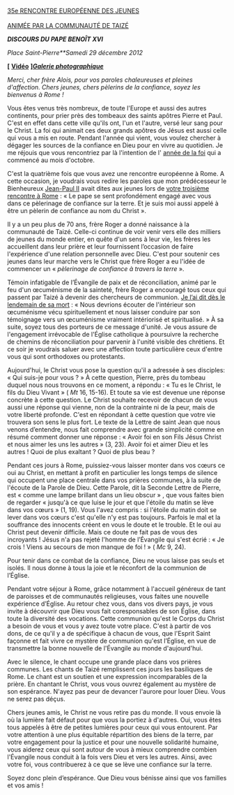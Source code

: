 [35e RENCONTRE EUROPÉENNE DES JEUNES \
\
ANIMÉE PAR LA COMMUNAUTÉ DE TAIZÉ](http://www.vatican.va/news_services/liturgy/libretti/2012/20121229.pdf)

***DISCOURS DU PAPE BENOÎT XVI***

*Place Saint-Pierre**Samedi 29 décembre 2012*

**\[** **[Vidéo](http://player.rv.va/vaticanplayer.asp?language=it&tic=VA_M14G38CY)** **\]*****[Galerie photographique](http://www.photogallery.va/content/photogallery/fr/taize29dic2012.html)***

*Merci, cher frère Alois, pour vos paroles chaleureuses et pleines d'affection. Chers jeunes, chers pèlerins de la confiance, soyez les bienvenus à Rome !*

Vous êtes venus très nombreux, de toute l'Europe et aussi des autres continents, pour prier près des tombeaux des saints apôtres Pierre et Paul. C'est en effet dans cette ville qu'ils ont, l'un et l'autre, versé leur sang pour le Christ. La foi qui animait ces deux grands apôtres de Jésus est aussi celle qui vous a mis en route. Pendant l'année qui vient, vous voulez chercher à dégager les sources de la confiance en Dieu pour en vivre au quotidien. Je me réjouis que vous rencontriez par là l'intention de l' [année de la foi](http://www.vatican.va/special/annus_fidei/index_fr.htm) qui a commencé au mois d'octobre.

C'est la quatrième fois que vous avez une rencontre européenne à Rome. A cette occasion, je voudrais vous redire les paroles que mon prédécesseur le Bienheureux [Jean-Paul II](/content/john-paul-ii/fr.html) avait dites aux jeunes lors de [votre troisième rencontre à Rome](/content/john-paul-ii/fr/speeches/1987/december/documents/hf_jp-ii_spe_19871230_giovani-taize.html) : « Le pape se sent profondément engagé avec vous dans ce pèlerinage de confiance sur la terre. Et je suis moi aussi appelé à être un pèlerin de confiance au nom du Christ ».

Il y a un peu plus de 70 ans, frère Roger a donné naissance à la communauté de Taizé. Celle-ci continue de voir venir vers elle des milliers de jeunes du monde entier, en quête d'un sens à leur vie, les frères les accueillent dans leur prière et leur fournissent l’occasion de faire l'expérience d'une relation personnelle avec Dieu. C'est pour soutenir ces jeunes dans leur marche vers le Christ que frère Roger a eu l'idée de commencer un « *pèlerinage de confiance à travers la terre* ».

Témoin infatigable de l’Évangile de paix et de réconciliation, animé par le feu d'un œcuménisme de la sainteté, frère Roger a encouragé tous ceux qui passent par Taizé à devenir des chercheurs de communion. [Je l’ai dit dès le lendemain de sa mort](/content/benedict-xvi/fr/speeches/2005/august/documents/hf_ben-xvi_spe_20050819_ecumenical-meeting.html) : « Nous devrions écouter de l'intérieur son œcuménisme vécu spirituellement et nous laisser conduire par son témoignage vers un œcuménisme vraiment intériorisé et spiritualisé. » À sa suite, soyez tous des porteurs de ce message d'unité. Je vous assure de l'engagement irrévocable de l'Église catholique à poursuivre la recherche de chemins de réconciliation pour parvenir à l'unité visible des chrétiens. Et ce soir je voudrais saluer avec une affection toute particulière ceux d'entre vous qui sont orthodoxes ou protestants.

Aujourd'hui, le Christ vous pose la question qu'il a adressée à ses disciples: « Qui suis-je pour vous ? » À cette question, Pierre, près du tombeau duquel nous nous trouvons en ce moment, a répondu : « Tu es le Christ, le fils du Dieu Vivant » ( *Mt* 16, 15-16). Et toute sa vie est devenue une réponse concrète à cette question. Le Christ souhaite recevoir de chacun de vous aussi une réponse qui vienne, non de la contrainte ni de la peur, mais de votre liberté profonde. C'est en répondant à cette question que votre vie trouvera son sens le plus fort. Le texte de la Lettre de saint Jean que nous venons d’entendre, nous fait comprendre avec grande simplicité comme en résumé comment donner une réponse : « Avoir foi en son Fils Jésus Christ et nous aimer les uns les autres » (3, 23). Avoir foi et aimer Dieu et les autres ! Quoi de plus exaltant ? Quoi de plus beau ?

Pendant ces jours à Rome, puissiez-vous laisser monter dans vos cœurs ce oui au Christ, en mettant à profit en particulier les longs temps de silence qui occupent une place centrale dans vos prières communes, à la suite de l'écoute de la Parole de Dieu. Cette Parole, dit la Seconde Lettre de Pierre, est « comme une lampe brillant dans un lieu obscur » , que vous faites bien de regarder « jusqu'à ce que luise le jour et que l'étoile du matin se lève dans vos cœurs » (1, 19). Vous l'avez compris : si l'étoile du matin doit se lever dans vos cœurs c'est qu'elle n'y est pas toujours. Parfois le mal et la souffrance des innocents créent en vous le doute et le trouble. Et le oui au Christ peut devenir difficile. Mais ce doute ne fait pas de vous des incroyants ! Jésus n'a pas rejeté l'homme de l’Évangile qui s'est écrié : « Je crois ! Viens au secours de mon manque de foi ! » ( *Mc* 9, 24).

Pour tenir dans ce combat de la confiance, Dieu ne vous laisse pas seuls et isolés. Il nous donne à tous la joie et le réconfort de la communion de l’Église.

Pendant votre séjour à Rome, grâce notamment à l'accueil généreux de tant de paroisses et de communautés religieuses, vous faites une nouvelle expérience d’Église. Au retour chez vous, dans vos divers pays, je vous invite à découvrir que Dieu vous fait coresponsables de son Église, dans toute la diversité des vocations. Cette communion qu'est le Corps du Christ a besoin de vous et vous y avez toute votre place. C'est à partir de vos dons, de ce qu'il y a de spécifique à chacun de vous, que l'Esprit Saint façonne et fait vivre ce mystère de communion qu'est l’Église, en vue de transmettre la bonne nouvelle de l'Évangile au monde d'aujourd'hui.

Avec le silence, le chant occupe une grande place dans vos prières communes. Les chants de Taizé remplissent ces jours les basiliques de Rome. Le chant est un soutien et une expression incomparables de la prière. En chantant le Christ, vous vous ouvrez également au mystère de son espérance. N'ayez pas peur de devancer l'aurore pour louer Dieu. Vous ne serez pas déçus.

Chers jeunes amis, le Christ ne vous retire pas du monde. Il vous envoie là où la lumière fait défaut pour que vous la portiez à d'autres. Oui, vous êtes tous appelés à être de petites lumières pour ceux qui vous entourent. Par votre attention à une plus équitable répartition des biens de la terre, par votre engagement pour la justice et pour une nouvelle solidarité humaine, vous aiderez ceux qui sont autour de vous à mieux comprendre combien l'Évangile nous conduit à la fois vers Dieu et vers les autres. Ainsi, avec votre foi, vous contribuerez à ce que se lève une confiance sur la terre.

Soyez donc plein d’espérance. Que Dieu vous bénisse ainsi que vos familles et vos amis !